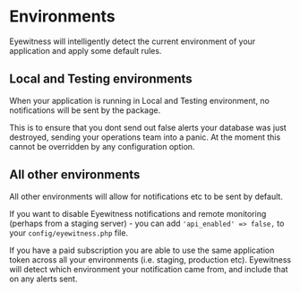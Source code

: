 # Environments

Eyewitness will intelligently detect the current environment of your application and apply some default rules.


## Local and Testing environments

When your application is running in Local and Testing environment, no notifications will be sent by the package.

This is to ensure that you dont send out false alerts your database was just destroyed, sending your operations team into a panic. At the moment this cannot be overridden by any configuration option.


## All other environments

All other environments will allow for notifications etc to be sent by default.

If you want to disable Eyewitness notifications and remote monitoring (perhaps from a staging server) - you can add `'api_enabled' => false,` to your `config/eyewitness.php` file.

If you have a paid subscription you are able to use the same application token across all your environments (i.e. staging, production etc). Eyewitness will detect which environment your notification came from, and include that on any alerts sent.
